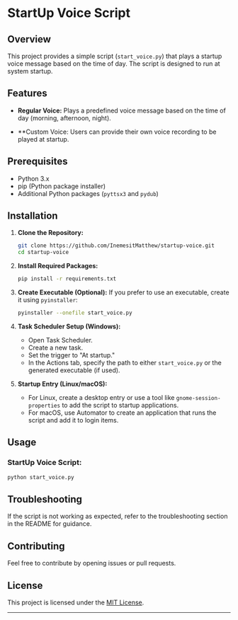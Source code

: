 # StartUp Voice Script

## Overview

This project provides a simple script (`start_voice.py`) that plays a startup voice message based on the time of day. The script is designed to run at system startup.

## Features

- **Regular Voice:** Plays a predefined voice message based on the time of day (morning, afternoon, night).

- **Custom Voice: Users can provide their own voice recording to be played at startup.

## Prerequisites

- Python 3.x
- pip (Python package installer)
- Additional Python packages (`pyttsx3` and `pydub`)

## Installation

1. **Clone the Repository:**
   ```bash
   git clone https://github.com/InemesitMatthew/startup-voice.git
   cd startup-voice
   ```

2. **Install Required Packages:**
   ```bash
   pip install -r requirements.txt
   ```

3. **Create Executable (Optional):**
   If you prefer to use an executable, create it using `pyinstaller`:
   ```bash
   pyinstaller --onefile start_voice.py
   ```

4. **Task Scheduler Setup (Windows):**
   - Open Task Scheduler.
   - Create a new task.
   - Set the trigger to "At startup."
   - In the Actions tab, specify the path to either `start_voice.py` or the generated executable (if used).

5. **Startup Entry (Linux/macOS):**
   - For Linux, create a desktop entry or use a tool like `gnome-session-properties` to add the script to startup applications.
   - For macOS, use Automator to create an application that runs the script and add it to login items.

## Usage

### StartUp Voice Script:

```bash
python start_voice.py
```

## Troubleshooting

If the script is not working as expected, refer to the troubleshooting section in the README for guidance.

## Contributing

Feel free to contribute by opening issues or pull requests.

## License

This project is licensed under the [MIT License](LICENSE).

---
